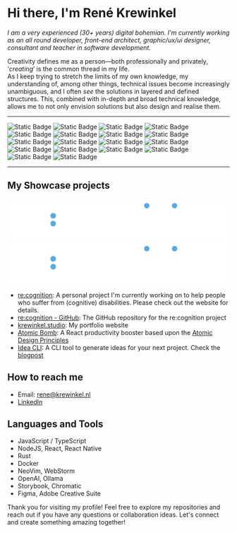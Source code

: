 # Hi there, I'm René Krewinkel 

_I am a very experienced (30+ years) digital bohemian. 
I'm currently working as an all round developer, front-end architect, 
graphic/ux/ui designer, consultant and teacher in software development._

Creativity defines me as a person—both professionally and
privately, ‘_creating_’ is the common thread in my life.  
As I keep trying to stretch the limits of my own knowledge,
my understanding of, among other things,
technical issues become increasingly unambiguous, and I
often _see_ the solutions in layered and defined structures. This, 
combined with in-depth and broad technical knowledge, allows me to not only
envision solutions but also design and realise them.

--- 

![Static Badge](
https://img.shields.io/badge/rust-orange?style=for-the-badge&logo=rust)
![Static Badge](
https://img.shields.io/badge/react-darkblue?style=for-the-badge&logo=react)
![Static Badge](
https://img.shields.io/badge/react%20native-blue?style=for-the-badge&logo=react)
![Static Badge](
https://img.shields.io/badge/JavaScript-lightyellow?style=for-the-badge&logo=javascript)
![Static Badge](
https://img.shields.io/badge/NodeJS-black?style=for-the-badge&logo=node.js)
![Static Badge](
https://img.shields.io/badge/TypeScript-lightblue?style=for-the-badge&logo=typescript)
![Static Badge](
https://img.shields.io/badge/Docker-white?style=for-the-badge&logo=docker)
![Static Badge](
https://img.shields.io/badge/NeoVim-lightgreen?style=for-the-badge&logo=neovim)
![Static Badge](
https://img.shields.io/badge/WebStorm-blue?style=for-the-badge&logo=webstorm)
![Static Badge](
https://img.shields.io/badge/Figma-white?style=for-the-badge&logo=figma)
![Static Badge](
https://img.shields.io/badge/Storybook-pink?style=for-the-badge&logo=storybook)
![Static Badge](
https://img.shields.io/badge/Chromatic-orange?style=for-the-badge&logo=chromatic)
![Static Badge](
https://img.shields.io/badge/Open%20AI-grey?style=for-the-badge&logo=openai)
![Static Badge](
https://img.shields.io/badge/oLlama-lightgrey?style=for-the-badge&logo=ollama)
![Static Badge](
https://img.shields.io/badge/Arch%20Linux-lightblue?style=for-the-badge&logo=archlinux)
![Static Badge](
https://img.shields.io/badge/MacOS-lightgrey?style=for-the-badge&logo=apple)
![Static Badge](https://img.shields.io/badge/wezterm-4E49EE?style=for-the-badge&logo=wezterm)
![Static Badge](https://img.shields.io/badge/zsh-white?style=for-the-badge&logo=zsh)

---

## My Showcase projects

<img src='https://github.com/re-cognition-app/.github/raw/main/img/re-cognition-logo.svg#gh-dark-mode-only' alt='re:cognition'/>
<img src='https://github.com/re-cognition-app/.github/raw/main/img/re-cognition-logo.svg#gh-light-mode-only' alt='re:cognition'/>

- [re:cognition](https://re-cognition.app): A personal project I'm currently working on to help people who suffer from (cognitive) disabilities. Please check out the website for details.
- [re:cognition - GitHub](https://github.com/re-cognition-app): The GitHub repository for the re:cognition project
- [krewinkel.studio](https://krewinkel.studio): My portfolio website
- [Atomic Bomb](https://www.npmjs.com/package/atomic-bomb): A React productivity booster based upon the [Atomic Design Principles](https://atomicdesign.bradfrost.com)
- [Idea CLI](https://github.com/ReneKrewinkel/idea-cli): A CLI tool to generate ideas for your next project. Check the [blogpost](https://medium.com/@rene.krewinkel/that-i-love-the-command-line-is-no-secret-to-the-ones-who-know-me-nor-that-i-build-my-own-511d8ed255ea)


## How to reach me

- Email: [rene@krewinkel.nl](mailto:rene@krewinkel.nl)
- [LinkedIn](https://www.linkedin.com/in/renekrewinkel/)


##  Languages and Tools

* JavaScript / TypeScript
* NodeJS, React, React Native
* Rust
* Docker
* NeoVim, WebStorm
* OpenAI, Ollama
* Storybook, Chromatic
* Figma, Adobe Creative Suite

Thank you for visiting my profile! Feel free to explore my repositories and reach out if you have any questions or collaboration ideas. Let's connect and create something amazing together!

